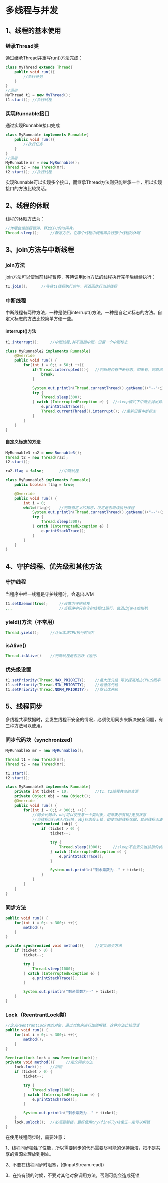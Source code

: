 # 多线程与并发

## 1、线程的基本使用

### 继承Thread类

通过继承Thread并重写run()方法完成：

```java
class MyThread extends Thread{
    public void run(){
        //执行任务
    }
}
//调用
MyThread t1 = new MyThread();
t1.start();	//执行线程
```



### 实现Runnable接口

通过实现Runnable接口完成

```java
class MyRunnable implements Runnable{
    public void run(){
        //执行任务
    }
}
//调用
MyRunnable mr = new MyRunnable();
Thread t2 = new Thread(mr);
t2.start();	//执行线程	
```



实现Runnable可以实现多个接口，而继承Thread方法则只能继承一个，所以实现接口的方法比较灵活。



## 2、线程的休眠

线程的休眠方法为：

```java
//休眠会使线程暂停，释放CPU的时间片。
Thread.sleep();		//静态方法，在哪个线程中调用即执行那个线程的休眠
```



## 3、join方法与中断线程

### join方法

join方法可以使当前线程暂停，等待调用join方法的线程执行完毕后继续执行：

```java
t1.join();      //等待t1线程执行完毕，再返回执行当前线程
```



### 中断线程

中断线程有两种方法，一种是使用interrupt()方法，一种是自定义标志的方法。自定义标志的方法比较简单方便一些。

#### interrupt()方法

```java
t1.interrupt();     //中断线程,并不直接中断，设置一个中断标志

class MyRunnable2 implements Runnable{
    @Override
    public void run() {
        for(int i = 0;i < 50;i ++){
            if(Thread.interrupted()){	//判断是否有中断标志，如果有，则跳出循环，相当于关闭线程
                break;
            }

            System.out.println(Thread.currentThread().getName()+"--"+i);
            try {
                Thread.sleep(300);
            } catch (InterruptedException e) {	//sleep模式下中断会抛出异常并清除中断标志
                e.printStackTrace();
                Thread.currentThread().interrupt();	//重新设置中断标志
            }
        }
    }
}
```

#### 自定义标志的方法

```java
MyRunnable3 ra2 = new Runnable3();
Thread t2 = new Thread(ra2);
t2.start();

ra2.flag = false;		//中断线程

class MyRunnable3 implements Runnable{
    public boolean flag = true;

    @Override
    public void run() {
        int i = 0;
        while(flag){	//判断自定义的标志，决定是否继续执行线程
            System.out.println(Thread.currentThread().getName()+"--"+(i++));
            try {
                Thread.sleep(300);
            } catch (InterruptedException e) {
                e.printStackTrace();
            }
        }
    }
}
```



## 4、守护线程、优先级和其他方法

### 守护线程

当程序中唯一线程是守护线程时，会退出JVM

```java
t1.setDaemon(true);     //设置为守护线程
...						//当程序中只有守护线程t1运行，会退出java虚拟机
```



### yield()方法（不常用）

```java
Thread.yield();     //让出本次CPU执行时间片
```



### isAlive()

```java
Thread.isAlive()	//判断线程是否活跃（运行）
```



### 优先级设置

```java
t1.setPriority(Thread.MAX_PRIORITY);	//最大优先级	可以提高抢占CPU的概率
t1.setPriority(Thread.MIN_PRIORITY);	//最低优先级
t1.setPriority(Thread.NORM_PRIORITY);	//默认优先级
```



## 5、线程同步

多线程共享数据时，会发生线程不安全的情况，必须使用同步来解决安全问题，有三种方法可以使用。

### 同步代码块（synchronized）

```java
MyRunnable5 mr = new MyRunnable5();

Thread t1 = new Thread(mr);
Thread t2 = new Thread(mr);

t1.start();
t2.start();

class MyRunnable5 implements Runnable{
    private int ticket = 10;			//t1，t2线程共享的资源
    private Object obj = new Object();
    @Override
    public void run() {
        for(int i = 0;i < 300;i ++){
            //同步代码块，obj可以使任意一个类对象，用来表示有锁/无锁状态
            //当线程运行进入代码块，obj标志会上锁，即使当前线程休眠，其他线程无法执行
            synchronized (obj) {		
                if (ticket > 0) {
                    ticket--;

                    try {
                        Thread.sleep(1000);		//sleep不会丢失当前锁的状态
                    } catch (InterruptedException e) {
                        e.printStackTrace();
                    }

                    System.out.println("剩余票数为--" + ticket);
                }
            }
        }
    }
}
```



### 同步方法

```java
public void run() {
    for(int i = 0;i < 300;i ++){
        method();
    }
}

private synchronized void method(){     //定义同步方法
    if (ticket > 0) {
        ticket--;

        try {
            Thread.sleep(1000);
        } catch (InterruptedException e) {
            e.printStackTrace();
        }

        System.out.println("剩余票数为--" + ticket);
    }
}
```



### Lock（ReentrantLock类）

```java
//定义ReentrantLock类的对象，通过对象来进行加锁解锁，这种方法比较灵活
public void run() {
    for(int i = 0;i < 300;i ++){
        method();
    }
}

ReentrantLock lock = new ReentrantLock();
private void method(){     //定义同步方法
    lock.lock();	//加锁
    if (ticket > 0) {
        ticket--;

        try {
            Thread.sleep(1000);
        } catch (InterruptedException e) {
            e.printStackTrace();
        }

        System.out.println("剩余票数为--" + ticket);
    }
    lock.unlock();  //必须要解锁，最好使用try/finally块保证一定可以解锁
}
```



在使用线程同步时，需要注意：

1、线程同步牺牲了性能，所以需要同步的代码需要尽可能的保持简洁，把不是共享的资源处理放到别处。

2、不要在线程同步时阻塞，如InputStream.read()

3、在持有锁的时候，不要对其他对象调用方法，否则可能会造成死锁

